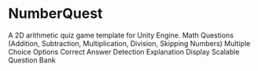 # NumberQuest
A 2D arithmetic quiz game template for Unity Engine. Math Questions (Addition, Subtraction, Multiplication, Division, Skipping Numbers)  Multiple Choice Options  Correct Answer Detection  Explanation Display  Scalable Question Bank
